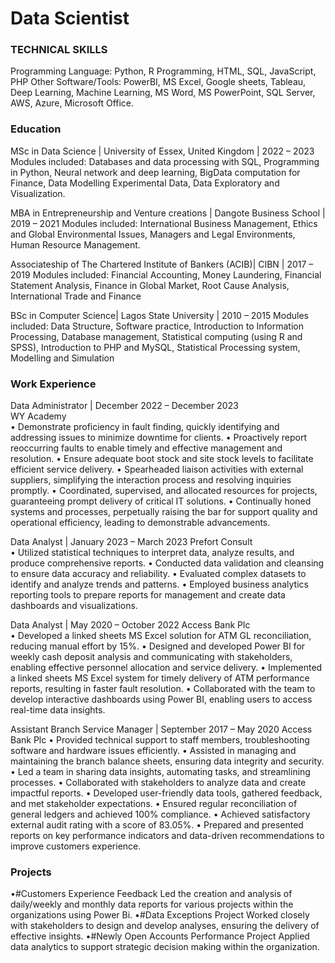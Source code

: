 # Data Scientist
### TECHNICAL SKILLS
Programming Language: Python, R Programming, HTML, SQL, JavaScript, PHP
Other Software/Tools: PowerBI, MS Excel, Google sheets, Tableau, Deep Learning, Machine Learning, MS Word, MS PowerPoint, SQL Server, AWS, Azure, Microsoft Office.

### Education
MSc in Data Science | University of Essex, United Kingdom | 2022 – 2023
Modules included: Databases and data processing with SQL, Programming in Python, Neural network and deep learning, BigData computation for Finance, Data Modelling Experimental Data, Data Exploratory and Visualization.

MBA in Entrepreneurship and Venture creations | Dangote Business School | 2019 – 2021 
Modules included: International Business Management, Ethics and Global Environmental Issues, Managers and Legal Environments, Human Resource Management.

Associateship of The Chartered Institute of Bankers (ACIB)| CIBN | 2017 – 2019
Modules included: Financial Accounting, Money Laundering, Financial Statement Analysis, Finance in Global Market, Root Cause Analysis, International Trade and Finance

BSc in Computer Science| Lagos State University | 2010 – 2015 
Modules included: Data Structure, Software practice, Introduction to Information Processing, Database management, Statistical computing (using R and SPSS), Introduction to PHP and MySQL, Statistical Processing system, Modelling and Simulation

### Work Experience
Data Administrator | December 2022 – December 2023</br>
WY Academy							
•	Demonstrate proficiency in fault finding, quickly identifying and addressing issues to minimize downtime for clients. 
•	Proactively report reoccurring faults to enable timely and effective management and resolution. 
•	Ensure adequate boot stock and site stock levels to facilitate efficient service delivery. 
•	Spearheaded liaison activities with external suppliers, simplifying the interaction process and resolving inquiries promptly. 
•	Coordinated, supervised, and allocated resources for projects, guaranteeing prompt delivery of critical IT solutions.
•	Continually honed systems and processes, perpetually raising the bar for support quality and operational efficiency, leading to demonstrable advancements.

Data Analyst	| January 2023 – March 2023 
Prefort Consult </br>
•	Utilized statistical techniques to interpret data, analyze results, and produce comprehensive reports. 
•	Conducted data validation and cleansing to ensure data accuracy and reliability.
•	Evaluated complex datasets to identify and analyze trends and patterns. 
•	Employed business analytics reporting tools to prepare reports for management and create data dashboards and visualizations. 

Data Analyst	| May 2020 – October 2022
Access Bank Plc </br>
•	Developed a linked sheets MS Excel solution for ATM GL reconciliation, reducing manual effort by 15%. 
•	Designed and developed Power BI for weekly cash deposit analysis and communicating with stakeholders, enabling effective 		personnel allocation and service delivery.
•	Implemented a linked sheets MS Excel system for timely delivery of ATM performance reports, resulting in faster fault resolution.
•	Collaborated with the team to develop interactive dashboards using Power BI, enabling users to access real-time data insights. 

	
Assistant Branch Service Manager | September 2017 – May 2020
Access Bank Plc 
•	Provided technical support to staff members, troubleshooting software and hardware issues efficiently.
•	Assisted in managing and maintaining the branch balance sheets, ensuring data integrity and security. 
•	 Led a team in sharing data insights, automating tasks, and streamlining processes. 
•	Collaborated with stakeholders to analyze data and create impactful reports.
•	Developed user-friendly data tools, gathered feedback, and met stakeholder expectations.
•	Ensured regular reconciliation of general ledgers and achieved 100% compliance. 
•	Achieved satisfactory external audit rating with a score of 83.05%. 
•	Prepared and presented reports on key performance indicators and data-driven recommendations to improve customers experience. 


### Projects
•#Customers Experience Feedback
Led the creation and analysis of daily/weekly and monthly data reports for  various projects within the organizations using Power Bi.
•#Data Exceptions Project
Worked closely with stakeholders to design and develop analyses, ensuring the delivery of effective insights.
•#Newly Open Accounts Performance Project
Applied data analytics to support strategic decision making  within the organization.










